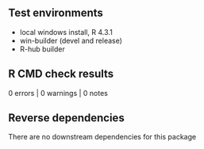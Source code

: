 ## Test environments
* local windows install, R 4.3.1
* win-builder (devel and release)
* R-hub builder


## R CMD check results

0 errors | 0 warnings | 0 notes


## Reverse dependencies
  
There are no downstream dependencies for this package

